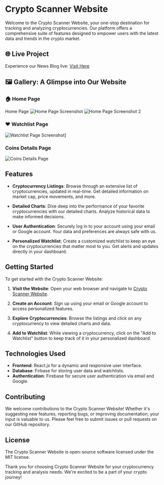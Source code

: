 # Crypto Scanner Website

Welcome to the Crypto Scanner Website, your one-stop destination for tracking and analyzing cryptocurrencies. Our platform offers a comprehensive suite of features designed to empower users with the latest data and trends in the crypto market.


## 🌐 Live Project

Experience our News Blog live: [Visit Here](https://crypto-scanner-ab.netlify.app/)

## 🖼️ Gallery: A Glimpse into Our Website

### 🏠 Home Page
Home Page
![Home Page Screenshot](https://i.postimg.cc/G3yX3jp7/image.png)
![Home Page Screenshot 2](https://i.postimg.cc/65Vzn5nC/image.png)


### ❤️ Watchlist Page
![Watchlist Page Screenshot](https://i.postimg.cc/WpG0fYzv/image.png)]

### Coins Details Page
![Coins Details Page](https://i.postimg.cc/DwZs02gv/image.png)

## Features

- **Cryptocurrency Listings**: Browse through an extensive list of cryptocurrencies, updated in real-time. Get detailed information on market cap, price movements, and more.

- **Detailed Charts**: Dive deep into the performance of your favorite cryptocurrencies with our detailed charts. Analyze historical data to make informed decisions.

- **User Authentication**: Securely log in to your account using your email or Google account. Your data and preferences are always safe with us.

- **Personalized Watchlist**: Create a customized watchlist to keep an eye on the cryptocurrencies that matter most to you. Get alerts and updates directly in your dashboard.

## Getting Started

To get started with the Crypto Scanner Website:

1. **Visit the Website**: Open your web browser and navigate to [Crypto Scanner Website](https://crypto-scanner-ab.netlify.app/).

2. **Create an Account**: Sign up using your email or Google account to access personalized features.

3. **Explore Cryptocurrencies**: Browse the listings and click on any cryptocurrency to view detailed charts and data.

4. **Add to Watchlist**: While viewing a cryptocurrency, click on the "Add to Watchlist" button to keep track of it in your personalized dashboard.

## Technologies Used

- **Frontend**: React.js for a dynamic and responsive user interface.
- **Database**: Firbase for storing user data and watchlists.
- **Authentication**: Firebase for secure user authentication via email and Google.

## Contributing

We welcome contributions to the Crypto Scanner Website! Whether it's suggesting new features, reporting bugs, or improving documentation, your input is valuable to us. Please feel free to submit issues or pull requests on our GitHub repository.

## License

The Crypto Scanner Website is open-source software licensed under the MIT license.

Thank you for choosing Crypto Scanner Website for your cryptocurrency tracking and analysis needs. We're excited to be a part of your crypto journey!